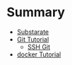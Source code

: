 # Summary

- [Substarate](./substrate.md)
- [Git Tutorial](./git/get-started.md)
    - [SSH Git](./git/ssh-git.md)
- [docker Tutorial](./docker/docker-tutorial.md)